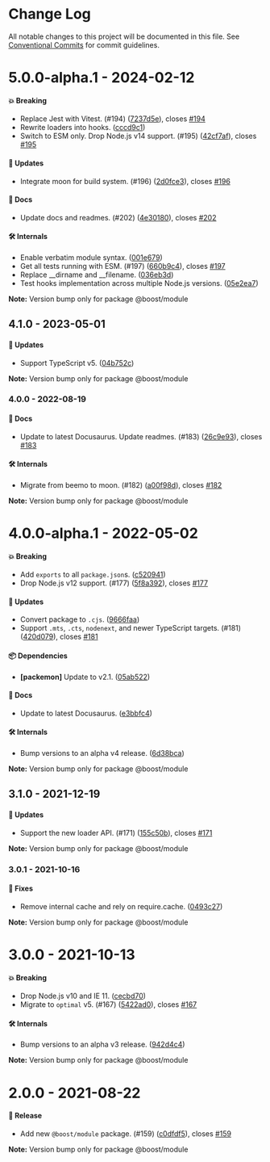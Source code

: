# Change Log

All notable changes to this project will be documented in this file.
See [Conventional Commits](https://conventionalcommits.org) for commit guidelines.

# 5.0.0-alpha.1 - 2024-02-12

#### 💥 Breaking

- Replace Jest with Vitest. (#194) ([7237d5e](https://github.com/milesj/boost/commit/7237d5e)), closes [#194](https://github.com/milesj/boost/issues/194)
- Rewrite loaders into hooks. ([cccd9c1](https://github.com/milesj/boost/commit/cccd9c1))
- Switch to ESM only. Drop Node.js v14 support. (#195) ([42cf7af](https://github.com/milesj/boost/commit/42cf7af)), closes [#195](https://github.com/milesj/boost/issues/195)

#### 🚀 Updates

- Integrate moon for build system. (#196) ([2d0fce3](https://github.com/milesj/boost/commit/2d0fce3)), closes [#196](https://github.com/milesj/boost/issues/196)

#### 📘 Docs

- Update docs and readmes. (#202) ([4e30180](https://github.com/milesj/boost/commit/4e30180)), closes [#202](https://github.com/milesj/boost/issues/202)

#### 🛠 Internals

- Enable verbatim module syntax. ([001e679](https://github.com/milesj/boost/commit/001e679))
- Get all tests running with ESM. (#197) ([660b9c4](https://github.com/milesj/boost/commit/660b9c4)), closes [#197](https://github.com/milesj/boost/issues/197)
- Replace __dirname and __filename. ([036eb3d](https://github.com/milesj/boost/commit/036eb3d))
- Test hooks implementation across multiple Node.js versions. ([05e2ea7](https://github.com/milesj/boost/commit/05e2ea7))

**Note:** Version bump only for package @boost/module





## 4.1.0 - 2023-05-01

#### 🚀 Updates

- Support TypeScript v5. ([04b752c](https://github.com/milesj/boost/commit/04b752c))

**Note:** Version bump only for package @boost/module





### 4.0.0 - 2022-08-19

#### 📘 Docs

- Update to latest Docusaurus. Update readmes. (#183) ([26c9e93](https://github.com/milesj/boost/commit/26c9e93)), closes [#183](https://github.com/milesj/boost/issues/183)

#### 🛠 Internals

- Migrate from beemo to moon. (#182) ([a00f98d](https://github.com/milesj/boost/commit/a00f98d)), closes [#182](https://github.com/milesj/boost/issues/182)

**Note:** Version bump only for package @boost/module





# 4.0.0-alpha.1 - 2022-05-02

#### 💥 Breaking

- Add `exports` to all `package.json`s. ([c520941](https://github.com/milesj/boost/commit/c520941))
- Drop Node.js v12 support. (#177) ([5f8a392](https://github.com/milesj/boost/commit/5f8a392)), closes [#177](https://github.com/milesj/boost/issues/177)

#### 🚀 Updates

- Convert package to `.cjs`. ([9666faa](https://github.com/milesj/boost/commit/9666faa))
- Support `.mts`, `.cts`, `nodenext`, and newer TypeScript targets. (#181) ([420d079](https://github.com/milesj/boost/commit/420d079)), closes [#181](https://github.com/milesj/boost/issues/181)

#### 📦 Dependencies

- **[packemon]** Update to v2.1. ([05ab522](https://github.com/milesj/boost/commit/05ab522))

#### 📘 Docs

- Update to latest Docusaurus. ([e3bbfc4](https://github.com/milesj/boost/commit/e3bbfc4))

#### 🛠 Internals

- Bump versions to an alpha v4 release. ([6d38bca](https://github.com/milesj/boost/commit/6d38bca))

**Note:** Version bump only for package @boost/module





## 3.1.0 - 2021-12-19

#### 🚀 Updates

- Support the new loader API. (#171) ([155c50b](https://github.com/milesj/boost/commit/155c50b)), closes [#171](https://github.com/milesj/boost/issues/171)

**Note:** Version bump only for package @boost/module





### 3.0.1 - 2021-10-16

#### 🐞 Fixes

- Remove internal cache and rely on require.cache. ([0493c27](https://github.com/milesj/boost/commit/0493c27))

**Note:** Version bump only for package @boost/module





# 3.0.0 - 2021-10-13

#### 💥 Breaking

- Drop Node.js v10 and IE 11. ([cecbd70](https://github.com/milesj/boost/commit/cecbd70))
- Migrate to `optimal` v5. (#167) ([5422ad0](https://github.com/milesj/boost/commit/5422ad0)), closes [#167](https://github.com/milesj/boost/issues/167)

#### 🛠 Internals

- Bump versions to an alpha v3 release. ([942d4c4](https://github.com/milesj/boost/commit/942d4c4))

**Note:** Version bump only for package @boost/module





# 2.0.0 - 2021-08-22

#### 🎉 Release

- Add new `@boost/module` package. (#159) ([c0dfdf5](https://github.com/milesj/boost/commit/c0dfdf5)), closes [#159](https://github.com/milesj/boost/issues/159)

**Note:** Version bump only for package @boost/module
